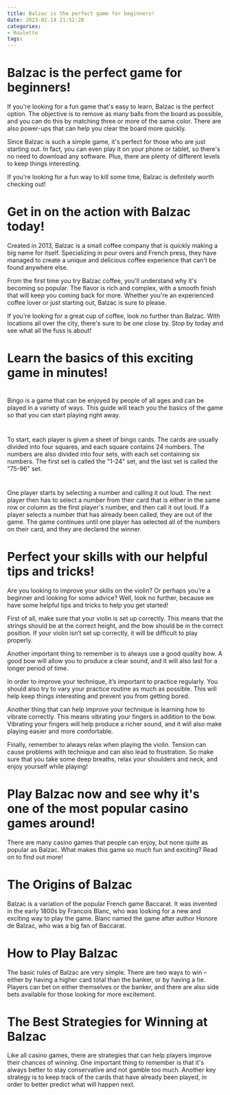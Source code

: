 ```yaml
---
title: Balzac is the perfect game for beginners!
date: 2023-02-14 21:52:28
categories:
- Roulette
tags:
---
```



#  Balzac is the perfect game for beginners!

If you're looking for a fun game that's easy to learn, Balzac is the perfect option. The objective is to remove as many balls from the board as possible, and you can do this by matching three or more of the same color. There are also power-ups that can help you clear the board more quickly.

Since Balzac is such a simple game, it's perfect for those who are just starting out. In fact, you can even play it on your phone or tablet, so there's no need to download any software. Plus, there are plenty of different levels to keep things interesting.

If you're looking for a fun way to kill some time, Balzac is definitely worth checking out!

#  Get in on the action with Balzac today!

Created in 2013, Balzac is a small coffee company that is quickly making a big name for itself. Specializing in pour overs and French press, they have managed to create a unique and delicious coffee experience that can't be found anywhere else.

From the first time you try Balzac coffee, you'll understand why it's becoming so popular. The flavor is rich and complex, with a smooth finish that will keep you coming back for more. Whether you're an experienced coffee lover or just starting out, Balzac is sure to please.

If you're looking for a great cup of coffee, look no further than Balzac. With locations all over the city, there's sure to be one close by. Stop by today and see what all the fuss is about!

#  Learn the basics of this exciting game in minutes!

#

Bingo is a game that can be enjoyed by people of all ages and can be played in a variety of ways. This guide will teach you the basics of the game so that you can start playing right away.

#

To start, each player is given a sheet of bingo cards. The cards are usually divided into four squares, and each square contains 24 numbers. The numbers are also divided into four sets, with each set containing six numbers. The first set is called the "1-24" set, and the last set is called the "75-96" set.

#

One player starts by selecting a number and calling it out loud. The next player then has to select a number from their card that is either in the same row or column as the first player's number, and then call it out loud. If a player selects a number that has already been called, they are out of the game. The game continues until one player has selected all of the numbers on their card, and they are declared the winner.

#  Perfect your skills with our helpful tips and tricks!

Are you looking to improve your skills on the violin? Or perhaps you’re a beginner and looking for some advice? Well, look no further, because we have some helpful tips and tricks to help you get started!

First of all, make sure that your violin is set up correctly. This means that the strings should be at the correct height, and the bow should be in the correct position. If your violin isn’t set up correctly, it will be difficult to play properly.

Another important thing to remember is to always use a good quality bow. A good bow will allow you to produce a clear sound, and it will also last for a longer period of time.

In order to improve your technique, it’s important to practice regularly. You should also try to vary your practice routine as much as possible. This will help keep things interesting and prevent you from getting bored.

Another thing that can help improve your technique is learning how to vibrate correctly. This means vibrating your fingers in addition to the bow. Vibrating your fingers will help produce a richer sound, and it will also make playing easier and more comfortable.

Finally, remember to always relax when playing the violin. Tension can cause problems with technique and can also lead to frustration. So make sure that you take some deep breaths, relax your shoulders and neck, and enjoy yourself while playing!

#  Play Balzac now and see why it's one of the most popular casino games around!

There are many casino games that people can enjoy, but none quite as popular as Balzac. What makes this game so much fun and exciting? Read on to find out more!

# The Origins of Balzac

Balzac is a variation of the popular French game Baccarat. It was invented in the early 1800s by Francois Blanc, who was looking for a new and exciting way to play the game. Blanc named the game after author Honore de Balzac, who was a big fan of Baccarat.

# How to Play Balzac

The basic rules of Balzac are very simple. There are two ways to win – either by having a higher card total than the banker, or by having a tie. Players can bet on either themselves or the banker, and there are also side bets available for those looking for more excitement.

# The Best Strategies for Winning at Balzac

Like all casino games, there are strategies that can help players improve their chances of winning. One important thing to remember is that it's always better to stay conservative and not gamble too much. Another key strategy is to keep track of the cards that have already been played, in order to better predict what will happen next.